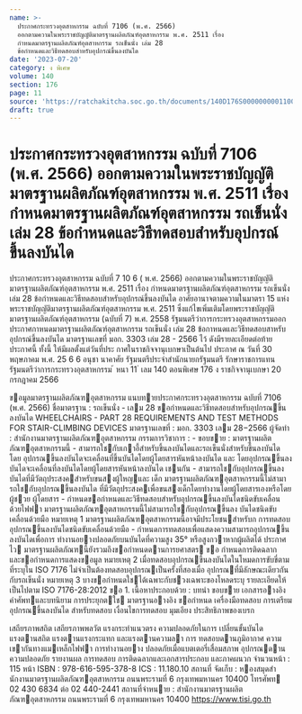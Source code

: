 ```yaml
---
name: >-
  ประกาศกระทรวงอุตสาหกรรม ฉบับที่ 7106 (พ.ศ. 2566)
  ออกตามความในพระราชบัญญัติมาตรฐานผลิตภัณฑ์อุตสาหกรรม พ.ศ. 2511 เรื่อง
  กำหนดมาตรฐานผลิตภัณฑ์อุตสาหกรรม รถเข็นนั่ง เล่ม 28
  ข้อกำหนดและวิธีทดสอบสำหรับอุปกรณ์ขึ้นลงบันได
date: '2023-07-20'
category: ง พิเศษ
volume: 140
section: 176
page: 11
source: 'https://ratchakitcha.soc.go.th/documents/140D176S0000000001100.pdf'
draft: true
---
```


# ประกาศกระทรวงอุตสาหกรรม ฉบับที่ 7106 (พ.ศ. 2566) ออกตามความในพระราชบัญญัติมาตรฐานผลิตภัณฑ์อุตสาหกรรม พ.ศ. 2511 เรื่อง กำหนดมาตรฐานผลิตภัณฑ์อุตสาหกรรม รถเข็นนั่ง เล่ม 28 ข้อกำหนดและวิธีทดสอบสำหรับอุปกรณ์ขึ้นลงบันได

ประกาศกระทรวงอุตสาหกรรม ฉบับที่ 7 10 6 ( พ.ศ. 2566) ออกตามความในพระราชบัญญัติมาตรฐานผลิตภัณฑ์อุตสาหกรรม พ.ศ. 2511 เรื่อง กำหนดมาตรฐานผลิตภัณฑ์อุตสาหกรรม รถเข็นนั่ง เล่ม 28 ข้อกำหนดและวิธีทดสอบสำหรับอุปกรณ์ขึ้นลงบันได อาศัยอานาจตามความในมาตรา 15 แห่งพระราชบัญญัติมาตรฐานผลิตภัณฑ์อุตสาหกรรม พ.ศ. 2511 ซึ่งแก้ไขเพิ่มเติมโดยพระราชบัญญัติมาตรฐานผลิตภัณฑ์อุตสาหกรรม (ฉบับที่ 7) พ.ศ. 2558 รัฐมนตรีว่าการกระทรวงอุตสาหกรรมออกประกาศกาหนดมาตรฐานผลิตภัณฑ์อุตสาหกรรม รถเข็นนั่ง เล่ม 28 ข้อกาหนดและวิธีทดสอบสาหรับอุปกรณ์ขึ้นลงบันได มาตรฐานเลขที่ มอก. 3303 เล่ม 28 - 2566 ไว้ ดังมีรายละเอียดต่อท้ายประกาศนี้ ทั้งนี้ ให้มีผลตั้งแต่วันที่ประ กาศในราชกิจจานุเบกษาเป็นต้นไป ประกาศ ณ วันที่ 30 พฤษภาคม พ.ศ. 25 6 6 อนุชา นาคาศัย รัฐมนตรีประจำสำนักนายกรัฐมนตรี รักษาราชการแทน รัฐมนตรีว่าการกระทรวงอุตสาหกรรม ้ หนา 11 ่ เลม 140 ตอนพิเศษ 176 ง ราชกิจจานุเบกษา 20 กรกฎาคม 2566

ขอมูลมาตรฐานผลิตภัณฑอุตสาหกรรม แนบทายประกาศกระทรวงอุตสาหกรรม ฉบับที่ 7106 (พ.ศ. 2566) ชื่อมาตรฐาน : รถเข็นนั่ง - เลม 28 ขอกําหนดและวิธีทดสอบสําหรับอุปกรณขึ้นลงบันได WHEELCHAIRS - PART 28 REQUIREMENTS AND TEST METHODS FOR STAIR-CLIMBING DEVICES มาตรฐานเลขที่ : มอก. 3303 เลม 28−2566 ผู้จัดทํา : สํานักงานมาตรฐานผลิตภัณฑอุตสาหกรรม กรรมการวิชาการ : - ขอบขาย : มาตรฐานผลิตภัณฑอุตสาหกรรมนี้ - สามารถใชกับเกาอี้สําหรับขึ้นลงบันไดและรถเข็นนั่งสําหรับขึ้นลงบันได โดย อุปกรณขึ้นลงบันไดจะเคลื่อนที่ขึ้นบันไดโดยผู้โดยสารหันหน้าลงบันได และ โดยอุปกรณขึ้นลงบันไดจะเคลื่อนที่ลงบันไดโดยผู้โดยสารหันหน้าลงบันได เชนกัน - สามารถใชกับอุปกรณขึ้นลงบันไดที่มีวัตถุประสงคสําหรับขนสงผู้ใหญและ เด็ก มาตรฐานผลิตภัณฑอุตสาหกรรมนี้ไม่สามารถใชกับอุปกรณขึ้นลงบันได ที่มีวัตถุประสงคเพื่อขนสงเด็กโดยทํางานโดยผู้โดยสารเองหรือโดยผู้ชวย ผู้โดยสาร - กําหนดขอกําหนดและวิธีทดสอบสําหรับอุปกรณขึ้นลงบันไดชนิดขับเคลื่อน ด้วยไฟฟา มาตรฐานผลิตภัณฑอุตสาหกรรมนี้ไม่สามารถใชกับอุปกรณขึ้นลง บันไดชนิดขับเคลื่อนด้วยมือ หมายเหตุ 1 มาตรฐานผลิตภัณฑอุตสาหกรรมนี้อาจมีประโยชนสําหรับก การทดสอบอุปกรณขึ้นลงบันไดชนิดขับเคลื่อนด้วยมือ - กําหนดการทดสอบเพื่อแสดงความสามารถอุปกรณขึ้นลงบันไดเพื่อการ ทํางานอยางปลอดภัยบนบันไดที่ความสูง 35° หรือสูงกวาหากผู้ผลิตได้ ประกาศไว มาตรฐานผลิตภัณฑนี้ยังรวมถึงขอกําหนดดานการยศาสตร ขอ กําหนดการติดฉลาก และขอกําหนดการแสดงขอมูล หมายเหตุ 2 เมื่อทดสอบอุปกรณขึ้นลงบันไดในโหมดการขับขี่ตามที่ระบุใน ISO 7176 ไม่จําเป็นต้องทดสอบอุปกรณเป็นครั้งที่สองเมื่อ อุปกรณที่มีลักษณะเดียวกันกับรถเข็นนั่ง หมายเหตุ 3 บางขอกําหนดใชได้เฉพาะกับชวงเฉพาะของโหลดระบุ รายละเอียดให้เป็นไปตาม ISO 7176-28:2012 ขอ 1. เนื้อหาประกอบด้วย : บทนํา ขอบขาย เอกสารอางอิง คําศัพทและบทนิยาม การประยุกตใช มาตรฐานอางอิง ขอกําหนด เครื่องมือทดสอบ การเตรียมอุปกรณขึ้นลงบันได สําหรับทดสอบ เงื่อนไขการทดสอบ มุมเอียง ประสิทธิภาพของเบรก

เสถียรภาพสถิต เสถียรภาพพลวัต แรงกระทําแนวตรง ความปลอดภัยในการ เปลี่ยนขั้นบันได แรงตานสถิต แรงตานแรงกระแทก และแรงตานความลา การ ทดสอบดานภูมิอากาศ ความเขากันทางแมเหล็กไฟฟา การทํางานอยาง ปลอดภัยเมื่อแบตเตอรี่เสื่อมสภาพ อุปกรณดานความปลอดภัย รายงานผล การทดสอบ การติดฉลากและเอกสารประกอบ และภาคผนวก จํานวนหน้า : 115 หน้า ISBN : 978-616-595-378-8 ICS : 11.180.10 สถานที่ จัดเก็บ : หองสมุดสํานักงานมาตรฐานผลิตภัณฑอุตสาหกรรม ถนนพระรามที่ 6 กรุงเทพมหานคร 10400 โทรศัพท 02 430 6834 ต่อ 02 440-2441 สถานที่จําหนาย : สํานักงานมาตรฐานผลิตภัณฑอุตสาหกรรม ถนนพระรามที่ 6 กรุงเทพมหานคร 10400 https://www.tisi.go.th
